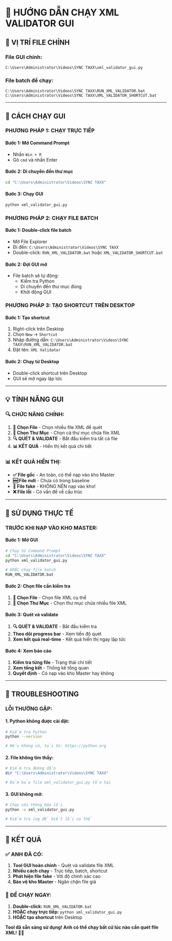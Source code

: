 # 🚀 HƯỚNG DẪN CHẠY XML VALIDATOR GUI

## 📁 VỊ TRÍ FILE CHÍNH

### **File GUI chính:**
```
C:\Users\Administrator\Videos\SYNC TAXX\xml_validator_gui.py
```

### **File batch để chạy:**
```
C:\Users\Administrator\Videos\SYNC TAXX\RUN_XML_VALIDATOR.bat
C:\Users\Administrator\Videos\SYNC TAXX\XML_VALIDATOR_SHORTCUT.bat
```

---

## 🚀 CÁCH CHẠY GUI

### **PHƯƠNG PHÁP 1: CHẠY TRỰC TIẾP**

#### **Bước 1: Mở Command Prompt**
- Nhấn `Win + R`
- Gõ `cmd` và nhấn Enter

#### **Bước 2: Di chuyển đến thư mục**
```bash
cd "C:\Users\Administrator\Videos\SYNC TAXX"
```

#### **Bước 3: Chạy GUI**
```bash
python xml_validator_gui.py
```

### **PHƯƠNG PHÁP 2: CHẠY FILE BATCH**

#### **Bước 1: Double-click file batch**
- Mở File Explorer
- Đi đến: `C:\Users\Administrator\Videos\SYNC TAXX`
- Double-click: `RUN_XML_VALIDATOR.bat` hoặc `XML_VALIDATOR_SHORTCUT.bat`

#### **Bước 2: Đợi GUI mở**
- File batch sẽ tự động:
  - Kiểm tra Python
  - Di chuyển đến thư mục đúng
  - Khởi động GUI

### **PHƯƠNG PHÁP 3: TẠO SHORTCUT TRÊN DESKTOP**

#### **Bước 1: Tạo shortcut**
1. Right-click trên Desktop
2. Chọn `New` → `Shortcut`
3. Nhập đường dẫn: `C:\Users\Administrator\Videos\SYNC TAXX\RUN_XML_VALIDATOR.bat`
4. Đặt tên: `XML Validator`

#### **Bước 2: Chạy từ Desktop**
- Double-click shortcut trên Desktop
- GUI sẽ mở ngay lập tức

---

## 💡 TÍNH NĂNG GUI

### **🔍 CHỨC NĂNG CHÍNH:**
1. **📂 Chọn File** - Chọn nhiều file XML để quét
2. **📁 Chọn Thư Mục** - Chọn cả thư mục chứa file XML
3. **🔍 QUÉT & VALIDATE** - Bắt đầu kiểm tra tất cả file
4. **📊 KẾT QUẢ** - Hiển thị kết quả chi tiết

### **📊 KẾT QUẢ HIỂN THỊ:**
- **✅ File gốc** - An toàn, có thể nạp vào kho Master
- **🆕 File mới** - Chưa có trong baseline
- **🚨 File fake** - KHÔNG NÊN nạp vào kho!
- **❌ File lỗi** - Có vấn đề về cấu trúc

---

## 🎯 SỬ DỤNG THỰC TẾ

### **TRƯỚC KHI NẠP VÀO KHO MASTER:**

#### **Bước 1: Mở GUI**
```bash
# Chạy từ Command Prompt
cd "C:\Users\Administrator\Videos\SYNC TAXX"
python xml_validator_gui.py

# HOẶC chạy file batch
RUN_XML_VALIDATOR.bat
```

#### **Bước 2: Chọn file cần kiểm tra**
1. **📂 Chọn File** - Chọn file XML cụ thể
2. **📁 Chọn Thư Mục** - Chọn thư mục chứa nhiều file XML

#### **Bước 3: Quét và validate**
1. **🔍 QUÉT & VALIDATE** - Bắt đầu kiểm tra
2. **Theo dõi progress bar** - Xem tiến độ quét
3. **Xem kết quả real-time** - Kết quả hiển thị ngay lập tức

#### **Bước 4: Xem báo cáo**
1. **Kiểm tra từng file** - Trạng thái chi tiết
2. **Xem tổng kết** - Thống kê tổng quan
3. **Quyết định** - Có nạp vào kho Master hay không

---

## 🔧 TROUBLESHOOTING

### **LỖI THƯỜNG GẶP:**

#### **1. Python không được cài đặt:**
```bash
# Kiểm tra Python
python --version

# Nếu không có, tải từ: https://python.org
```

#### **2. File không tìm thấy:**
```bash
# Kiểm tra đường dẫn
dir "C:\Users\Administrator\Videos\SYNC TAXX"

# Đảm bảo file xml_validator_gui.py tồn tại
```

#### **3. GUI không mở:**
```bash
# Chạy với thông báo lỗi
python -u xml_validator_gui.py

# Kiểm tra log để biết lỗi cụ thể
```

---

## 🎉 KẾT QUẢ

### **✅ ANH ĐÃ CÓ:**
1. **Tool GUI hoàn chỉnh** - Quét và validate file XML
2. **Nhiều cách chạy** - Trực tiếp, batch, shortcut
3. **Phát hiện file fake** - Với độ chính xác cao
4. **Bảo vệ kho Master** - Ngăn chặn file giả

### **🚀 ĐỂ CHẠY NGAY:**
1. **Double-click:** `RUN_XML_VALIDATOR.bat`
2. **HOẶC chạy trực tiếp:** `python xml_validator_gui.py`
3. **HOẶC tạo shortcut** trên Desktop

**Tool đã sẵn sàng sử dụng! Anh có thể chạy bất cứ lúc nào cần quét file XML!** 🎯✨
